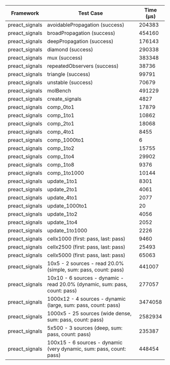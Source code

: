 | Framework | Test Case | Time (μs) |
| --- | --- | --- |
| preact_signals | avoidablePropagation (success) | 204383 |
| preact_signals | broadPropagation (success) | 454160 |
| preact_signals | deepPropagation (success) | 176143 |
| preact_signals | diamond (success) | 290338 |
| preact_signals | mux (success) | 383348 |
| preact_signals | repeatedObservers (success) | 38736 |
| preact_signals | triangle (success) | 99791 |
| preact_signals | unstable (success) | 70679 |
| preact_signals | molBench | 491229 |
| preact_signals | create_signals | 4827 |
| preact_signals | comp_0to1 | 17879 |
| preact_signals | comp_1to1 | 10862 |
| preact_signals | comp_2to1 | 18068 |
| preact_signals | comp_4to1 | 8455 |
| preact_signals | comp_1000to1 | 6 |
| preact_signals | comp_1to2 | 15755 |
| preact_signals | comp_1to4 | 29902 |
| preact_signals | comp_1to8 | 9376 |
| preact_signals | comp_1to1000 | 10144 |
| preact_signals | update_1to1 | 8301 |
| preact_signals | update_2to1 | 4061 |
| preact_signals | update_4to1 | 2077 |
| preact_signals | update_1000to1 | 20 |
| preact_signals | update_1to2 | 4056 |
| preact_signals | update_1to4 | 2052 |
| preact_signals | update_1to1000 | 2226 |
| preact_signals | cellx1000 (first: pass, last: pass) | 9460 |
| preact_signals | cellx2500 (first: pass, last: pass) | 25493 |
| preact_signals | cellx5000 (first: pass, last: pass) | 65063 |
| preact_signals | 10x5 - 2 sources - read 20.0% (simple, sum: pass, count: pass) | 441007 |
| preact_signals | 10x10 - 6 sources - dynamic - read 20.0% (dynamic, sum: pass, count: pass) | 277057 |
| preact_signals | 1000x12 - 4 sources - dynamic (large, sum: pass, count: pass) | 3474058 |
| preact_signals | 1000x5 - 25 sources (wide dense, sum: pass, count: pass) | 2582934 |
| preact_signals | 5x500 - 3 sources (deep, sum: pass, count: pass) | 235387 |
| preact_signals | 100x15 - 6 sources - dynamic (very dynamic, sum: pass, count: pass) | 448454 |
